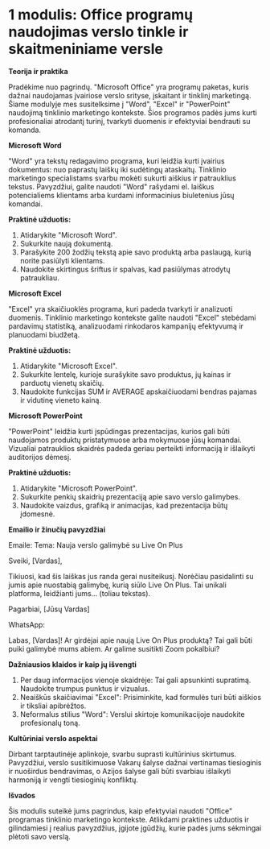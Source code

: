 # **1 modulis: Office programų naudojimas verslo tinkle ir skaitmeniniame versle**

**Teorija ir praktika**

Pradėkime nuo pagrindų. "Microsoft Office" yra programų paketas, kuris dažnai naudojamas įvairiose verslo srityse, įskaitant ir tinklinį marketingą. Šiame modulyje mes susitelksime į "Word", "Excel" ir "PowerPoint" naudojimą tinklinio marketingo kontekste. Šios programos padės jums kurti profesionaliai atrodantį turinį, tvarkyti duomenis ir efektyviai bendrauti su komanda.

**Microsoft Word**

"Word" yra tekstų redagavimo programa, kuri leidžia kurti įvairius dokumentus: nuo paprastų laiškų iki sudėtingų ataskaitų. Tinklinio marketingo specialistams svarbu mokėti sukurti aiškius ir patrauklius tekstus. Pavyzdžiui, galite naudoti "Word" rašydami el. laiškus potencialiems klientams arba kurdami informacinius biuletenius jūsų komandai.

**Praktinė užduotis:**

1. Atidarykite "Microsoft Word".
2. Sukurkite naują dokumentą.
3. Parašykite 200 žodžių tekstą apie savo produktą arba paslaugą, kurią norite pasiūlyti klientams.
4. Naudokite skirtingus šriftus ir spalvas, kad pasiūlymas atrodytų patraukliau.

**Microsoft Excel**

"Excel" yra skaičiuoklės programa, kuri padeda tvarkyti ir analizuoti duomenis. Tinklinio marketingo kontekste galite naudoti "Excel" stebėdami pardavimų statistiką, analizuodami rinkodaros kampanijų efektyvumą ir planuodami biudžetą.

**Praktinė užduotis:**

1. Atidarykite "Microsoft Excel".
2. Sukurkite lentelę, kurioje surašykite savo produktus, jų kainas ir parduotų vienetų skaičių.
3. Naudokite funkcijas SUM ir AVERAGE apskaičiuodami bendras pajamas ir vidutinę vieneto kainą.

**Microsoft PowerPoint**

"PowerPoint" leidžia kurti įspūdingas prezentacijas, kurios gali būti naudojamos produktų pristatymuose arba mokymuose jūsų komandai. Vizualiai patrauklios skaidrės padeda geriau perteikti informaciją ir išlaikyti auditorijos dėmesį.

**Praktinė užduotis:**

1. Atidarykite "Microsoft PowerPoint".
2. Sukurkite penkių skaidrių prezentaciją apie savo verslo galimybes.
3. Naudokite vaizdus, grafiką ir animacijas, kad prezentacija būtų įdomesnė.

**Emailio ir žinučių pavyzdžiai**

Emaile: 
Tema: Nauja verslo galimybė su Live On Plus

Sveiki, [Vardas],

Tikiuosi, kad šis laiškas jus randa gerai nusiteikusį. Norėčiau pasidalinti su jumis apie nuostabią galimybę, kurią siūlo Live On Plus. Tai unikali platforma, leidžianti jums... (toliau tekstas).

Pagarbiai,
[Jūsų Vardas]

WhatsApp:

Labas, [Vardas]! Ar girdėjai apie naują Live On Plus produktą? Tai gali būti puiki galimybė mums abiem. Ar galime susitikti Zoom pokalbiui? 

**Dažniausios klaidos ir kaip jų išvengti**

1. Per daug informacijos vienoje skaidrėje: Tai gali apsunkinti supratimą. Naudokite trumpus punktus ir vizualus.
2. Neaiškūs skaičiavimai "Excel": Prisiminkite, kad formulės turi būti aiškios ir tiksliai apibrėžtos.
3. Neformalus stilius "Word": Verslui skirtoje komunikacijoje naudokite profesionalų toną.

**Kultūriniai verslo aspektai**

Dirbant tarptautinėje aplinkoje, svarbu suprasti kultūrinius skirtumus. Pavyzdžiui, verslo susitikimuose Vakarų šalyse dažnai vertinamas tiesioginis ir nuoširdus bendravimas, o Azijos šalyse gali būti svarbiau išlaikyti harmoniją ir vengti tiesioginių konfliktų.

**Išvados**

Šis modulis suteikė jums pagrindus, kaip efektyviai naudoti "Office" programas tinklinio marketingo kontekste. Atlikdami praktines užduotis ir gilindamiesi į realius pavyzdžius, įgijote įgūdžių, kurie padės jums sėkmingai plėtoti savo verslą.